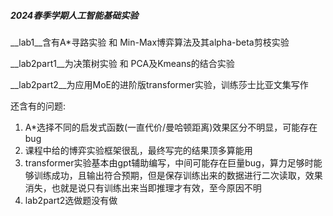 ##### 2024春季学期人工智能基础实验

__lab1__含有A*寻路实验 和 Min-Max博弈算法及其alpha-beta剪枝实验

__lab2part1__为决策树实验 和 PCA及Kmeans的结合实验

__lab2part2__为应用MoE的进阶版transformer实验，训练莎士比亚文集写作

还含有的问题:

1. A*选择不同的启发式函数(一直代价/曼哈顿距离)效果区分不明显，可能存在bug
2. 课程中给的博弈实验框架很乱，最终写完的结果顶多算能用
3. transformer实验基本由gpt辅助编写，中间可能存在巨量bug，算力足够时能够训练成功，且输出符合预期，但是保存训练出来的数据进行二次读取，效果消失，也就是说只有训练出来当即推理才有效，至今原因不明
4. lab2part2选做题没有做